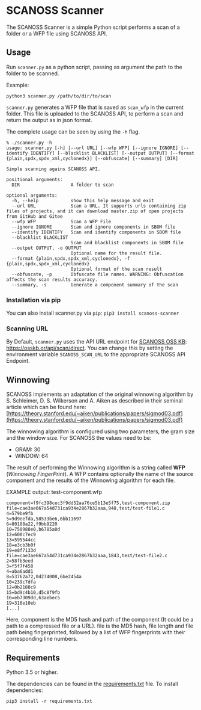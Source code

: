 # SCANOSS Scanner

The SCANOSS Scanner is a simple Python script performs a scan of a folder or a WFP file using SCANOSS API. 

## Usage

Run `scanner.py` as a python script, passing as argument the path to the folder to be scanned.

Example:

```
python3 scanner.py /path/to/dir/to/scan
```

`scanner.py` generates a WFP file that is saved as `scan_wfp` in the current folder. This file is uploaded to the SCANOSS API, to perform a scan and return the output as in json format.

The complete usage can be seen by using the `-h` flag.

```
% ./scanner.py -h
usage: scanner.py [-h] [--url URL] [--wfp WFP] [--ignore IGNORE] [--identify IDENTIFY] [--blacklist BLACKLIST] [--output OUTPUT] [--format {plain,spdx,spdx_xml,cyclonedx}] [--obfuscate] [--summary] [DIR]

Simple scanning agains SCANOSS API.

positional arguments:
  DIR                   A folder to scan

optional arguments:
  -h, --help            show this help message and exit
  --url URL             Scan a URL. It supports urls containing zip files of projects, and it can download master.zip of open projects from GitHub and Gitee
  --wfp WFP             Scan a WFP File
  --ignore IGNORE       Scan and ignore components in SBOM file
  --identify IDENTIFY   Scan and identify components in SBOM file
  --blacklist BLACKLIST
                        Scan and blacklist components in SBOM file
  --output OUTPUT, -o OUTPUT
                        Optional name for the result file.
  --format {plain,spdx,spdx_xml,cyclonedx}, -f {plain,spdx,spdx_xml,cyclonedx}
                        Optional format of the scan result
  --obfuscate, -p       Obfuscate file names. WARNING: Obfuscation affects the scan results accuracy.
  --summary, -s         Generate a component summary of the scan
```

### Installation via pip

You can also install scanner.py via `pip`: `pip3 install scanoss-scanner`

### Scanning URL

By Default, `scanner.py` uses the API URL endpoint for [SCANOSS OSS KB](https://osskb.org): https://osskb.or/api/scan/direct. You can change this by setting the environment variable `SCANOSS_SCAN_URL` to the appropriate SCANOSS API Endpoint.

## Winnowing

SCANOSS implements an adaptation of the original winnowing algorithm by S. Schleimer, D. S. Wilkerson and A. Aiken
as described in their seminal article which can be found here: [https://theory.stanford.edu/~aiken/publications/papers/sigmod03.pdf](https://theory.stanford.edu/~aiken/publications/papers/sigmod03.pdf)

The winnowing algorithm is configured using two parameters, the gram size and the window size. For SCANOSS the values need to be:

- GRAM: 30
- WINDOW: 64

The result of performing the Winnowing algorithm is a string called **WFP** (_Winnowing FingerPrint_). A WFP contains optionally
the name of the source component and the results of the Winnowing algorithm for each file.

EXAMPLE output: test-component.wfp

```
component=f9fc398cec3f9dd52aa76ce5b13e5f75,test-component.zip
file=cae3ae667a54d731ca934e2867b32aaa,948,test/test-file1.c
4=579be9fb
5=9d9eefda,58533be6,6bb11697
6=80188a22,f9bb9220
10=750988e0,b6785a0d
12=600c7ec9
13=595544cc
18=e3cb3b0f
19=e8f7133d
file=cae3ae667a54d731ca934e2867b32aaa,1843,test/test-file2.c
2=58fb3eed
3=f5f7f458
4=aba6add1
8=53762a72,0d274008,6be2454a
10=239c7dfa
12=0b2188c9
15=bd9c4b10,d5c8f9fb
16=eb7309dd,63aebec5
19=316e10eb
[...]
```

Here, component is the MD5 hash and path of the component (It could be a path to a compressed file or a URL).
file is the MD5 hash, file length and file path being fingerprinted, followed by
a list of WFP fingerprints with their corresponding line numbers.

## Requirements

Python 3.5 or higher.

The dependencies can be found in the [requirements.txt](requirements.txt) file. To install dependencies:

```
pip3 install -r requirements.txt
```
